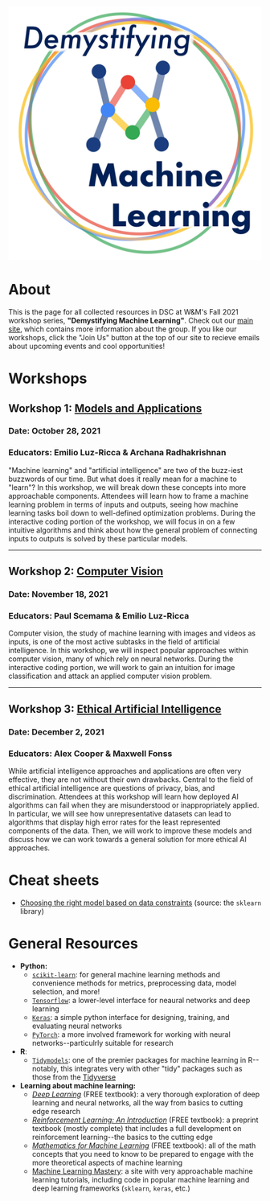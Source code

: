 ![](assets/ML_series_logo.jpg)

# About

This is the page for all collected resources in DSC at W&M's Fall 2021 workshop series, **"Demystifying Machine Learning"**. Check out our [main site](https://gdsc.community.dev/william-mary/), which contains more information about the group. If you like our workshops, click the "Join Us" button at the top of our site to recieve emails about upcoming events and cool opportunities!

# Workshops

## Workshop 1: [Models and Applications](https://gdsc.community.dev/events/details/developer-student-clubs-william-mary-presents-demystifying-machine-learning-models-and-applications/)
### Date: October 28, 2021
### Educators: Emilio Luz-Ricca & Archana Radhakrishnan
"Machine learning" and "artificial intelligence" are two of the buzz-iest buzzwords of our time. But what does it really mean for a machine to "learn"? In this workshop, we will break down these concepts into more approachable components. Attendees will learn how to frame a machine learning problem in terms of inputs and outputs, seeing how machine learning tasks boil down to well-defined optimization problems. During the interactive coding portion of the workshop, we will focus in on a few intuitive algorithms and think about how the general problem of connecting inputs to outputs is solved by these particular models.

--------

## Workshop 2: [Computer Vision](https://gdsc.community.dev/events/details/developer-student-clubs-william-mary-presents-demystifying-machine-learning-computer-vision/)
### Date: November 18, 2021
### Educators: Paul Scemama & Emilio Luz-Ricca
Computer vision, the study of machine learning with images and videos as inputs, is one of the most active subtasks in the field of artificial intelligence. In this workshop, we will inspect popular approaches within computer vision, many of which rely on neural networks. During the interactive coding portion, we will work to gain an intuition for image classification and attack an applied computer vision problem.

--------

## Workshop 3: [Ethical Artificial Intelligence](https://gdsc.community.dev/events/details/developer-student-clubs-william-mary-presents-demystifying-machine-learning-ethical-artificial-intelligence/)
### Date: December 2, 2021
### Educators: Alex Cooper & Maxwell Fonss
While artificial intelligence approaches and applications are often very effective, they are not without their own drawbacks. Central to the field of ethical artificial intelligence are questions of privacy, bias, and discrimination. Attendees at this workshop will learn how deployed AI algorithms can fail when they are misunderstood or inappropriately applied. In particular, we will see how unrepresentative datasets can lead to algorithms that display high error rates for the least represented components of the data. Then, we will work to improve these models and discuss how we can work towards a general solution for more ethical AI approaches.

# Cheat sheets

- [Choosing the right model based on data constraints](https://scikit-learn.org/stable/_static/ml_map.png) (source: the `sklearn` library)

# General Resources

- **Python:**
  -  [`scikit-learn`](https://scikit-learn.org/stable/): for general machine learning methods and convenience methods for metrics, preprocessing data, model selection, and more!
  -  [`Tensorflow`](https://www.tensorflow.org/?version=nightly): a lower-level interface for neaural networks and deep learning
  -  [`Keras`](https://keras.io/): a simple python interface for designing, training, and evaluating neural networks
  -  [`PyTorch`](https://pytorch.org/): a more involved framework for working with neural networks--particulrly suitable for research
- **R**:
  - [`Tidymodels`](https://www.tidymodels.org/): one of the premier packages for machine learning in R--notably, this integrates very with other "tidy" packages such as those from the [Tidyverse](https://www.tidyverse.org/)
- **Learning about machine learning:**
  -  [_Deep Learning_](https://www.deeplearningbook.org/) (FREE textbook): a very thorough exploration of deep learning and neural networks, all the way from basics to cutting edge research
  -  [_Reinforcement Learning: An Introduction_](https://web.stanford.edu/class/psych209/Readings/SuttonBartoIPRLBook2ndEd.pdf) (FREE textbook): a preprint textbook (mostly complete) that includes a full development on reinforcement learning--the basics to the cutting edge
  -  [_Mathematics for Machine Learning_](https://mml-book.github.io/book/mml-book.pdf) (FREE textbook): all of the math concepts that you need to know to be prepared to engage with the more theoretical aspects of machine learning
  -  [Machine Learning Mastery](https://machinelearningmastery.com/): a site with very approachable machine learning tutorials, including code in popular machine learning and deep learning frameworks (`sklearn`, `keras`, etc.)
